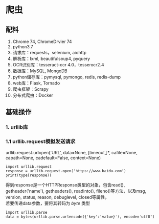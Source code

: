 # 爬虫
## 配料
1. Chrome 74, ChromeDrvier 74
2. python3.7 
3. 请求库：requests，selenium, aiohttp
4. 解析库：lxml, beautifulsoup4, pyquery
5. OCR识别库：tesseract-ocr 4.0，tesserocr2.4
6. 数据库：MySQL, MongoDB
7. python储存库：pymysql, pymongo, redis, redis-dump
8. web库：Flask, Tornado
9. 爬虫框架：Scrapy
10. 分布式爬虫：Docker

## 基础操作
### 1. urllib库
### 1.1 urllib.request模拟发送请求
 urllib.request.urlopen('URL', data=None, [timeout,]*, cafile=None, capath=None, cadefault=False, context=None)
```
import urllib.request
response = urllib.request.open('https://www.baidu.com')
print(type(response))
```
得到response是一个HTTPResponse类型的对象，包含read(), getheader('name'), getheaders(), readinto(), fileno()等方法，以及msg, version, status, reason, debuglevel, closed等属性。\
若要传递data参数，要将其转码为 *byte* 类型
```
import urllib.parse
data = bytes(urllib.parse.urlencode({'key':'value}'), encode='utf8')
```
